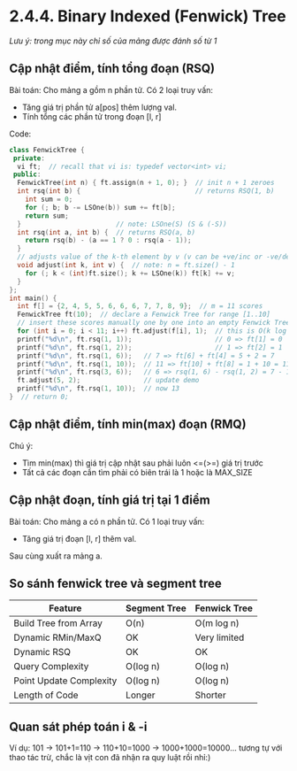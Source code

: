 

#  2.4.4. Binary Indexed (Fenwick) Tree

*Lưu ý: trong mục này chỉ số của mảng được đánh số từ 1*

## Cập nhật điểm, tính tổng đoạn (RSQ)

Bài toán: Cho mảng a gồm n phần tử. Có 2 loại truy vấn: 
- Tăng giá trị phần tử a[pos] thêm lượng val.
- Tính tổng các phần tử trong đoạn [l, r]

Code:
```cpp
class FenwickTree {
 private:
  vi ft;  // recall that vi is: typedef vector<int> vi;
 public:
  FenwickTree(int n) { ft.assign(n + 1, 0); }  // init n + 1 zeroes
  int rsq(int b) {                             // returns RSQ(1, b)
    int sum = 0;
    for (; b; b -= LSOne(b)) sum += ft[b];
    return sum;
  }                        // note: LSOne(S) (S & (-S))
  int rsq(int a, int b) {  // returns RSQ(a, b)
    return rsq(b) - (a == 1 ? 0 : rsq(a - 1));
  }
  // adjusts value of the k-th element by v (v can be +ve/inc or -ve/dec)
  void adjust(int k, int v) {  // note: n = ft.size() - 1
    for (; k < (int)ft.size(); k += LSOne(k)) ft[k] += v;
  }
};
int main() {
  int f[] = {2, 4, 5, 5, 6, 6, 6, 7, 7, 8, 9};  // m = 11 scores
  FenwickTree ft(10);  // declare a Fenwick Tree for range [1..10]
  // insert these scores manually one by one into an empty Fenwick Tree
  for (int i = 0; i < 11; i++) ft.adjust(f[i], 1);  // this is O(k log n)
  printf("%d\n", ft.rsq(1, 1));                     // 0 => ft[1] = 0
  printf("%d\n", ft.rsq(1, 2));                     // 1 => ft[2] = 1
  printf("%d\n", ft.rsq(1, 6));   // 7 => ft[6] + ft[4] = 5 + 2 = 7
  printf("%d\n", ft.rsq(1, 10));  // 11 => ft[10] + ft[8] = 1 + 10 = 11
  printf("%d\n", ft.rsq(3, 6));   // 6 => rsq(1, 6) - rsq(1, 2) = 7 - 1
  ft.adjust(5, 2);                // update demo
  printf("%d\n", ft.rsq(1, 10));  // now 13
}  // return 0;
```
## Cập nhật điểm, tính min(max) đoạn (RMQ)

Chú ý:
- Tìm min(max) thì giá trị cập nhật sau phải luôn <=(>=) giá trị trước
- Tất cả các đoạn cần tìm phải có biên trái là 1 hoặc là MAX_SIZE

## Cập nhật đoạn, tính giá trị tại 1 điểm

Bài toán: Cho mảng a có n phần tử. Có 1 loại truy vấn:
- Tăng giá trị đoạn [l, r] thêm val.

Sau cùng xuất ra mảng a.

## So sánh fenwick tree và segment tree

|Feature |Segment Tree| Fenwick Tree|
| ------ |--- | --- |
|Build Tree from Array| O(n) |O(m log n)|
|Dynamic RMin/MaxQ |OK |Very limited|
|Dynamic RSQ |OK |OK|
|Query Complexity |O(log n) |O(log n)|
|Point Update Complexity |O(log n) |O(log n)|
|Length of Code |Longer |Shorter|

## Quan sát phép toán i & -i
Ví dụ: 101 -> 101+1=110 -> 110+10=1000 -> 1000+1000=10000...
tương tự với thao tác trừ, chắc là vịt con đã nhận ra quy luật rồi nhỉ:)
